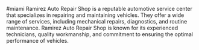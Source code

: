 #miami
Ramirez Auto Repair Shop is a reputable automotive service center that specializes in repairing and maintaining vehicles. They offer a wide range of services, including mechanical repairs, diagnostics, and routine maintenance. Ramirez Auto Repair Shop is known for its experienced technicians, quality workmanship, and commitment to ensuring the optimal performance of vehicles.